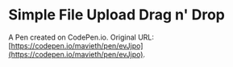 # Simple File Upload Drag n' Drop

A Pen created on CodePen.io. Original URL: [https://codepen.io/mavieth/pen/evJjpo](https://codepen.io/mavieth/pen/evJjpo).

